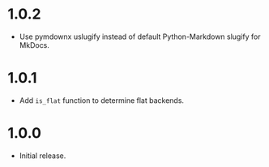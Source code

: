 # 1.0.2

-   Use pymdownx uslugify instead of default Python-Markdown slugify for MkDocs.

# 1.0.1

-   Add `is_flat` function to determine flat backends.

# 1.0.0

-   Initial release.
